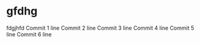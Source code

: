 # gfdhg
fdgjhfd
Commit 1 line
Commit 2 line
Commit 3 line
Commit 4 line
Commit 5 line
Commit 6 line
